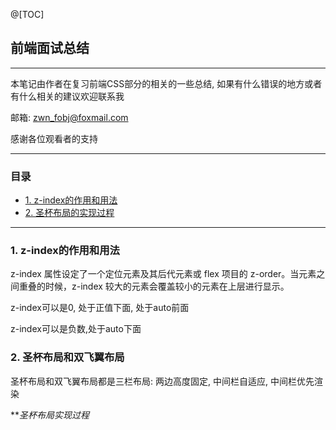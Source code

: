 @[TOC] 

## 前端面试总结
_____

本笔记由作者在复习前端CSS部分的相关的一些总结, 如果有什么错误的地方或者有什么相关的建议欢迎联系我

邮箱: zwn_fobj@foxmail.com

感谢各位观看者的支持  
____

### 目录

- [1. z-index的作用和用法](#1-z-index)
- [2. 圣杯布局的实现过程](#2-)

----
### 1. z-index的作用和用法

z-index 属性设定了一个定位元素及其后代元素或 flex 项目的 z-order。当元素之间重叠的时候，z-index 较大的元素会覆盖较小的元素在上层进行显示。

z-index可以是0, 处于正值下面, 处于auto前面  

z-index可以是负数,处于auto下面  

### 2. 圣杯布局和双飞翼布局

圣杯布局和双飞翼布局都是三栏布局: 两边高度固定, 中间栏自适应, 中间栏优先渲染

***圣杯布局实现过程*









